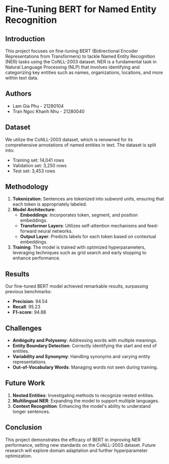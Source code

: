 # Fine-Tuning BERT for Named Entity Recognition

## Introduction
This project focuses on fine-tuning BERT (Bidirectional Encoder Representations from Transformers) to tackle Named Entity Recognition (NER) tasks using the CoNLL-2003 dataset. NER is a fundamental task in Natural Language Processing (NLP) that involves identifying and categorizing key entities such as names, organizations, locations, and more within text data.

## Authors
- Lam Gia Phu - 21280104
- Tran Ngoc Khanh Nhu - 21280040

## Dataset
We utilize the CoNLL-2003 dataset, which is renowned for its comprehensive annotations of named entities in text. The dataset is split into:
- Training set: 14,041 rows
- Validation set: 3,250 rows
- Test set: 3,453 rows

## Methodology
1. **Tokenization**: Sentences are tokenized into subword units, ensuring that each token is appropriately labeled.
2. **Model Architecture**: 
   - **Embeddings**: Incorporates token, segment, and position embeddings.
   - **Transformer Layers**: Utilizes self-attention mechanisms and feed-forward neural networks.
   - **Output Layer**: Predicts labels for each token based on contextual embeddings.
3. **Training**: The model is trained with optimized hyperparameters, leveraging techniques such as grid search and early stopping to enhance performance.

## Results
Our fine-tuned BERT model achieved remarkable results, surpassing previous benchmarks:
- **Precision**: 94.54
- **Recall**: 95.23
- **F1-score**: 94.88

## Challenges
- **Ambiguity and Polysemy**: Addressing words with multiple meanings.
- **Entity Boundary Detection**: Correctly identifying the start and end of entities.
- **Variability and Synonymy**: Handling synonyms and varying entity representations.
- **Out-of-Vocabulary Words**: Managing words not seen during training.

## Future Work
1. **Nested Entities**: Investigating methods to recognize nested entities.
2. **Multilingual NER**: Expanding the model to support multiple languages.
3. **Context Recognition**: Enhancing the model's ability to understand longer sentences.

## Conclusion
This project demonstrates the efficacy of BERT in improving NER performance, setting new standards on the CoNLL-2003 dataset. Future research will explore domain adaptation and further hyperparameter optimization.

